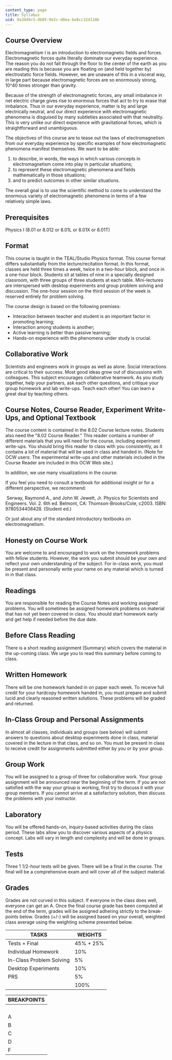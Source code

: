 ```yaml
---
content_type: page
title: Syllabus
uid: 9a3dd9c5-db05-9e2c-d0ea-be8cc32d110b
---
```


Course Overview
---------------

Electromagnetism I is an introduction to electromagnetic fields and forces. Electromagnetic forces quite literally dominate our everyday experience. The reason you do not fall through the floor to the center of the earth as you are reading this is because you are floating on (and held together by) electrostatic force fields. However, we are unaware of this in a visceral way, in large part because electromagnetic forces are so enormously strong, 10^40 times stronger than gravity.

Because of the strength of electromagnetic forces, any small imbalance in net electric charge gives rise to enormous forces that act to try to erase that imbalance. Thus in our everyday experience, matter is by and large electrically neutral, and our direct experience with electromagnetic phenomena is disguised by many subtleties associated with that neutrality. This is very unlike our direct experience with gravitational forces, which is straightforward and unambiguous.

The objectives of this course are to tease out the laws of electromagnetism from our everyday experience by specific examples of how electromagnetic phenomena manifest themselves. We want to be able:

1.  to describe, in words, the ways in which various concepts in electromagnetism come into play in particular situations;
2.  to represent these electromagnetic phenomena and fields mathematically in those situations;
3.  and to predict outcomes in other similar situations.

The overall goal is to use the scientific method to come to understand the enormous variety of electromagnetic phenomena in terms of a few relatively simple laws.

Prerequisites
-------------

Physics I (8.01 or 8.012 or 8.01L or 8.01X or 8.01T)

Format
------

This course is taught in the TEAL/Studio Physics format. This course format differs substantially from the lecture/recitation format. In this format, classes are held three times a week, twice in a two-hour block, and once in a one-hour block. Students sit at tables of nine in a specially designed classroom, with three groups of three students at each table. Mini-lectures are interspersed with desktop experiments and group problem solving and discussion. The one-hour session on the third session of the week is reserved entirely for problem solving.

The course design is based on the following premises:

*   Interaction between teacher and student is an important factor in promoting learning;
*   Interaction among students is another;
*   Active learning is better than passive learning;
*   Hands-on experience with the phenomena under study is crucial.

Collaborative Work
------------------

Scientists and engineers work in groups as well as alone. Social interactions are critical to their success. Most good ideas grow out of discussions with colleagues. This subject encourages collaborative teamwork. As you study together, help your partners, ask each other questions, and critique your group homework and lab write-ups. Teach each other! You can learn a great deal by teaching others.

Course Notes, Course Reader, Experiment Write-Ups, and Optional Textbook
------------------------------------------------------------------------

The course content is contained in the 8.02 Course lecture notes. Students also need the "8.02 Course Reader." This reader contains a number of different materials that you will need for the course, including experiment write-ups. You should bring this reader to class with you consistently, as it contains a lot of material that will be used in class and handed in. (Note for OCW users: The experimental write-ups and other materials included in the Course Reader are included in this OCW Web site.)

In addition, we use many visualizations in the course.

If you feel you need to consult a textbook for additional insight or for a different perspective, we recommend:

 Serway, Raymond A., and John W. Jewett, Jr. Physics for Scientists and Engineers. Vol. 2. 6th ed. Belmont, CA: Thomson-Brooks/Cole, c2003. ISBN: 9780534408428. (Student ed.)

Or just about any of the standard introductory textbooks on electromagnetism.

Honesty on Course Work
----------------------

You are welcome to and encouraged to work on the homework problems with fellow students. However, the work you submit should be your own and reflect your own understanding of the subject. For in-class work, you must be present and personally write your name on any material which is turned in in that class.

Readings
--------

You are responsible for reading the Course Notes and working assigned problems. You will sometimes be assigned homework problems on material that has not yet been covered in class. You should start homework early and get help if needed before the due date.

Before Class Reading
--------------------

There is a short reading assignment (Summary) which covers the material in the up-coming class. We urge you to read this summary before coming to class.

Written Homework
----------------

There will be one homework handed in on paper each week. To receive full credit for your hardcopy homework handed in, you must prepare and submit lucid and clearly reasoned written solutions. These problems will be graded and returned.

In-Class Group and Personal Assignments
---------------------------------------

In almost all classes, individuals and groups (see below) will submit answers to questions about desktop experiments done in class, material covered in the lecture in that class, and so on. You must be present in class to receive credit for assignments submitted either by you or by your group.

Group Work
----------

You will be assigned to a group of three for collaborative work. Your group assignment will be announced near the beginning of the term. If you are not satisfied with the way your group is working, first try to discuss it with your group members. If you cannot arrive at a satisfactory solution, then discuss the problems with your instructor.

Laboratory
----------

You will be offered hands-on, inquiry-based activities during the class period. These labs allow you to discover various aspects of a physics concept. Labs will vary in length and complexity and will be done in groups.

Tests
-----

Three 1 1/2-hour tests will be given. There will be a final in the course. The final will be a comprehensive exam and will cover all of the subject material.

Grades
------

Grades are not curved in this subject. If everyone in the class does well, everyone can get an A. Once the final course grade has been computed at the end of the term, grades will be assigned adhering strictly to the break-points below. Grades (+/-) will be assigned based on your overall, weighted class average using the weighting scheme presented below.

| TASKS | WEIGHTS |
| --- | --- |
| Tests + Final | 45% + 25% |
| Individual Homework | 10% |
| In-Class Problem Solving | 5% |
| Desktop Experiments | 10% |
| PRS | 5% |
| &nbsp; | 100% 

| BREAKPOINTS |
| --- |
| &nbsp; | + | &nbsp; | \- |
| A | \>= 95 | < 95 and >= 90 | < 90 and >= 85 |
| B | < 85 and >= 80 | < 80 and >= 75 | < 75 and >= 70 |
| C | < 70 and >= 67 | < 67 and >= 64 | < 64 and >= 60 |
| D | &nbsp; | < 60 and >= 55 | &nbsp; |
| F | &nbsp; | < 55 |